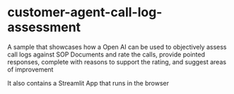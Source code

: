 # customer-agent-call-log-assessment
A sample that showcases how a Open AI can be used to objectively assess call logs against SOP Documents and rate the calls, provide pointed responses, complete with reasons to support the rating, and suggest areas of improvement

It also contains a Streamlit App that runs in the browser
